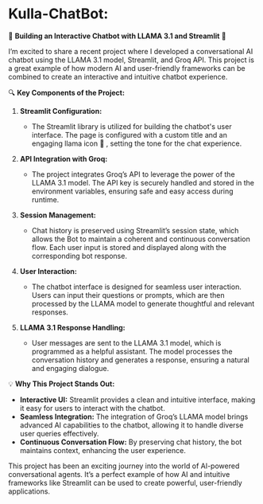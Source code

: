 # Kulla-ChatBot:

🚀 **Building an Interactive Chatbot with LLAMA 3.1 and Streamlit** 🦆

I’m excited to share a recent project where I developed a conversational AI chatbot using the LLAMA 3.1 model, Streamlit, and Groq API. This project is a great example of how modern AI and user-friendly frameworks can be combined to create an interactive and intuitive chatbot experience.

🔍 **Key Components of the Project:**

1. **Streamlit Configuration:**

   - The Streamlit library is utilized for building the chatbot's user interface. The page is configured with a custom title and an engaging llama icon 🦆
     , setting the tone for the chat experience.

2. **API Integration with Groq:**

   - The project integrates Groq’s API to leverage the power of the LLAMA 3.1 model. The API key is securely handled and stored in the environment variables, ensuring safe and easy access during runtime.

3. **Session Management:**

   - Chat history is preserved using Streamlit’s session state, which allows the Bot to maintain a coherent and continuous conversation flow. Each user input is stored and displayed along with the corresponding bot response.

4. **User Interaction:**

   - The chatbot interface is designed for seamless user interaction. Users can input their questions or prompts, which are then processed by the LLAMA model to generate thoughtful and relevant responses.

5. **LLAMA 3.1 Response Handling:**
   - User messages are sent to the LLAMA 3.1 model, which is programmed as a helpful assistant. The model processes the conversation history and generates a response, ensuring a natural and engaging dialogue.

💡 **Why This Project Stands Out:**

- **Interactive UI:** Streamlit provides a clean and intuitive interface, making it easy for users to interact with the chatbot.
- **Seamless Integration:** The integration of Groq’s LLAMA model brings advanced AI capabilities to the chatbot, allowing it to handle diverse user queries effectively.
- **Continuous Conversation Flow:** By preserving chat history, the bot maintains context, enhancing the user experience.

This project has been an exciting journey into the world of AI-powered conversational agents. It’s a perfect example of how AI and intuitive frameworks like Streamlit can be used to create powerful, user-friendly applications.
